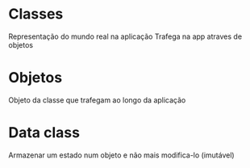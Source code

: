 # Classes
Representação do mundo real na aplicação
Trafega na app atraves de objetos

# Objetos
Objeto da classe que trafegam ao longo da aplicação

# Data class
Armazenar um estado num objeto e não mais modifica-lo (imutável)
